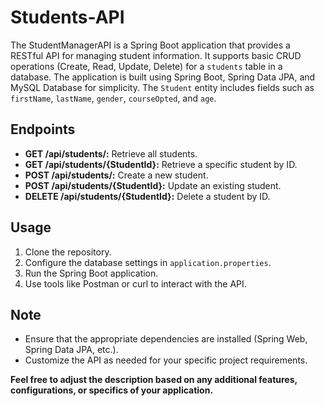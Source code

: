 # Students-API

The StudentManagerAPI is a Spring Boot application that provides a RESTful API for managing student information. It supports basic CRUD operations (Create, Read, Update, Delete) for a `students` table in a database. 
The application is built using Spring Boot, Spring Data JPA, and MySQL Database for simplicity. 
The `Student` entity includes fields such as `firstName`, `lastName`, `gender`, `courseOpted`, and `age`.

## Endpoints

- **GET /api/students/:** Retrieve all students.
- **GET /api/students/{StudentId}:** Retrieve a specific student by ID.
- **POST /api/students/:** Create a new student.
- **POST /api/students/{StudentId}:** Update an existing student.
- **DELETE /api/students/{StudentId}:** Delete a student by ID.

## Usage

1. Clone the repository.
2. Configure the database settings in `application.properties`.
3. Run the Spring Boot application.
4. Use tools like Postman or curl to interact with the API.

## Note

- Ensure that the appropriate dependencies are installed (Spring Web, Spring Data JPA, etc.).
- Customize the API as needed for your specific project requirements.

**Feel free to adjust the description based on any additional features, configurations, or specifics of your application.**
